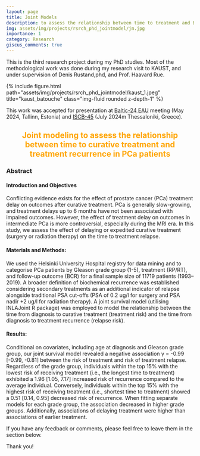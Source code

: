 ```yaml
---
layout: page
title: Joint Models
description: to assess the relationship between time to treatment and BCR in PCa patients
img: assets/img/projects/rsrch_phd_jointmodel/jm.jpg
importance: 1
category: Research
giscus_comments: true
---
```


This is the third research project during my PhD studies. Most of the methodological work was done during my research visit to KAUST, and under supervision of Denis Rustand,phd, and Prof. Haavard Rue.

<div class="row">
    <div class="col-sm mt-3 mt-md-0">
        {% include figure.html path="assets/img/projects/rsrch_phd_jointmodel/kaust_1.jpeg" title="kaust_batouche" class="img-fluid rounded z-depth-1" %}
    </div>
</div>

This work was accepted for presentation at <a href='https://baltic.uroweb.org/'>Baltic-24 EAU</a> meeting (May 2024, Tallinn, Estonia) and <a href='https://iscb2024.info/'>ISCB-45</a> (July 2024m Thessaloniki, Greece).

<center> 
<h2 style="color: orange" >Joint modeling to assess the relationship between time to curative treatment and treatment recurrence in PCa patients  </h2>
</center>

<h3>Abstract </h3>
<h4>Introduction and Objectives</h4>Conflicting evidence exists for the effect of prostate cancer (PCa) treatment delay on outcomes after curative treatment. PCa is
generally slow-growing, and treatment delays up to 6 months have not been associated with impaired outcomes. However, the effect
of treatment delay on outcomes in intermediate PCa is more controversial, especially during the MRI era. In this study, we assess
the effect of delaying or expedited curative treatment (surgery or radiation therapy) on the time to treatment relapse.

<h4>Materials and Methods:</h4> We used the Helsinki University Hospital registry for data mining and to categorise PCa patients by Gleason grade group (1-5),
treatment (RP/RT), and follow-up outcome (BCR) for a final sample size of 11719 patients (1993–2019). A broader definition of
biochemical recurrence was established considering secondary treatments as an additional indicator of relapse alongside traditional
PSA cut-offs (PSA of 0.2 ug/l for surgery and PSA nadir +2 ug/l for radiation therapy). A joint survival model (utilising INLAJoint R
package) was employed to model the relationship between the time from diagnosis to curative treatment (treatment risk) and the
time from diagnosis to treatment recurrence (relapse risk).

<h4>Results:</h4> Conditional on covariates, including age at diagnosis and Gleason grade group, our joint survival model revealed a negative
association γ = -0.99 [-0.99, -0.81] between the risk of treatment and risk of treatment relapse. Regardless of the grade group,
individuals within the top 15% with the lowest risk of receiving treatment (i.e., the longest time to treatment) exhibited a 1.96 [1.05,
7.17] increased risk of recurrence compared to the average individual. Conversely, individuals within the top 15% with the highest
risk of receiving treatment (i.e., shortest time to treatment) showed a 0.51 [0.14, 0.95] decreased risk of recurrence. When fitting
separate models for each grade group, the association decreased in higher grade groups. Additionally, associations of delaying
treatment were higher than associations of earlier treatment.

<br>
<p>
If you have any feedback or comments, please feel free to leave them in the section below.

Thank you!

</p>
